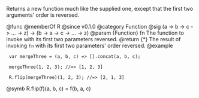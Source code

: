 Returns a new function much like the supplied one, except that the first two
arguments' order is reversed.

@func
@memberOf R
@since v0.1.0
@category Function
@sig (a -> b -> c -> ... -> z) -> (b -> a -> c -> ... -> z)
@param {Function} fn The function to invoke with its first two parameters reversed.
@return {*} The result of invoking `fn` with its first two parameters' order reversed.
@example

     var mergeThree = (a, b, c) => [].concat(a, b, c);

     mergeThree(1, 2, 3); //=> [1, 2, 3]

     R.flip(mergeThree)(1, 2, 3); //=> [2, 1, 3]
@symb R.flip(f)(a, b, c) = f(b, a, c)
